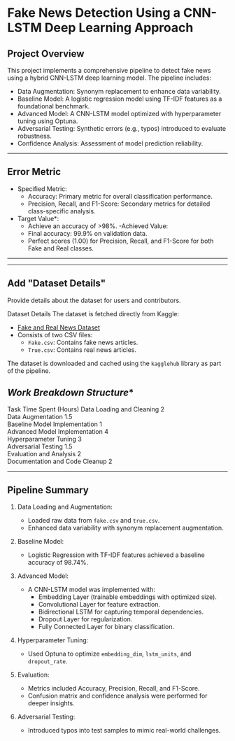 # Fake News Detection Using a CNN-LSTM Deep Learning Approach

## Project Overview
This project implements a comprehensive pipeline to detect fake news using a hybrid CNN-LSTM deep learning model. The pipeline includes:
- Data Augmentation: Synonym replacement to enhance data variability.
- Baseline Model: A logistic regression model using TF-IDF features as a foundational benchmark.
- Advanced Model: A CNN-LSTM model optimized with hyperparameter tuning using Optuna.
- Adversarial Testing: Synthetic errors (e.g., typos) introduced to evaluate robustness.
- Confidence Analysis: Assessment of model prediction reliability.

---

## Error Metric
- Specified Metric: 
  - Accuracy: Primary metric for overall classification performance.
  - Precision, Recall, and F1-Score: Secondary metrics for detailed class-specific analysis.
- Target Value*:
  - Achieve an accuracy of >98%.
-Achieved Value:
  - Final accuracy: 99.9% on validation data.
  - Perfect scores (1.00) for Precision, Recall, and F1-Score for both Fake and Real classes.

---

---

 ## Add "Dataset Details"
Provide details about the dataset for users and contributors.

Dataset Details
The dataset is fetched directly from Kaggle:
- [Fake and Real News Dataset](https://www.kaggle.com/clmentbisaillon/fake-and-real-news-dataset)
- Consists of two CSV files:
  - `Fake.csv`: Contains fake news articles.
  - `True.csv`: Contains real news articles.

The dataset is downloaded and cached using the `kagglehub` library as part of the pipeline.

## *Work Breakdown Structure**
 Task                               Time Spent (Hours)
Data Loading and Cleaning              2                     
Data Augmentation                      1.5                   
Baseline Model Implementation             1                  
Advanced Model Implementation            4                  
Hyperparameter Tuning                    3                     
Adversarial Testing                     1.5                   
Evaluation and Analysis                  2                     
Documentation and Code Cleanup            2                 

---

## Pipeline Summary
1. Data Loading and Augmentation:
   - Loaded raw data from `fake.csv` and `true.csv`.
   - Enhanced data variability with synonym replacement augmentation.

2. Baseline Model:
   - Logistic Regression with TF-IDF features achieved a baseline accuracy of 98.74%.

3. Advanced Model:
   - A CNN-LSTM model was implemented with:
     - Embedding Layer (trainable embeddings with optimized size).
     - Convolutional Layer for feature extraction.
     - Bidirectional LSTM for capturing temporal dependencies.
     - Dropout Layer for regularization.
     - Fully Connected Layer for binary classification.

4. Hyperparameter Tuning:
   - Used Optuna to optimize `embedding_dim`, `lstm_units`, and `dropout_rate`.

5. Evaluation:
   - Metrics included Accuracy, Precision, Recall, and F1-Score.
   - Confusion matrix and confidence analysis were performed for deeper insights.

6. Adversarial Testing:
   - Introduced typos into test samples to mimic real-world challenges.
